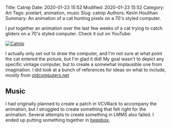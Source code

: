 Title: Catnip
Date: 2020-01-23 15:52
Modified: 2020-01-23 15:52
Category: Art
Tags: pixelart, animation, music
Slug: catnip
Authors: Kevin Houlihan
Summary: An animation of a cat hunting pixels on a 70's styled computer.

I put together an animation over the last few weeks of a cat trying to catch gliders on a 70's styled computer. Check it out on YouTube:

[![Catnip](https://img.youtube.com/vi/2PqFIOkhUSk/0.jpg)](https://www.youtube.com/watch?v=2PqFIOkhUSk)

I actually only set out to draw the computer, and I'm not sure at what point the cat entered the picture, but I'm glad it did! My goal wasn't to depict any specific vintage computer, but to create a somewhat implausible one from imagination. I did look at a bunch of references for ideas on what to include, mostly from [oldcomputers.net](http://oldcomputers.net/)

## Music

I had originally planned to create a patch in VCVRack to accompany the animation, but I struggled to create something that felt right for the animation. Several attempts to create something in LMMS also failed. I ended up putting something together in [beepbox](https://beepbox.co/#8n51s6k0l00e0zt2mm0a7g0zj07i0r1o321440T1v2L4u25q1d5f7y0z8C0c0A5F4B0V1Q000dPc696E0018T1v1L4u63q1d5f7y1z7C1c0A1F1B4V1Q50b0Pea3bE0181T1v3L4u57q1d5f4y4z2C1c0A0F9B4V8Q0040P9900E0111T1v3L4ue1q3d7f7y2zbC0c0A0F0B7V1Q0000Pe600E0911T0v1L4ua7q3d6f8y4z1C0w0c1h0T3v1L4uf7q1d5f7y3z6C1SZIztrsrzrqiiiiibhkki4N8l0000018j4xkg4S00000g4x0j4xci4N0i41ci4Q00hkki4N8j4xci4N8j4xd5hm00000000004x8i4x8i4x800000000000000000018j4xci4M00000h4x4i000h4x4i4h800000p23GKrF-9isT7URQVH-p4U7CpKkVJvGBbXHKtSRnrARlLmrnZFdv_jvonQYPIyYLLKKYXZDvBCR-9jnUtc3onQYMcU_0rrupCh1KrhZGxqJQmVKfZ-PLMFKf-jTY3V2CnQUaD8S0sxdvVOILbOWrnUbYDcdvonVCmq_se_aKU_W-U_wuIXz_HW_TW_iL0arF-EvcBC8bwkRUwnFB0zhjhy9BV9EZELOjhOs25E5PYAmwk0).